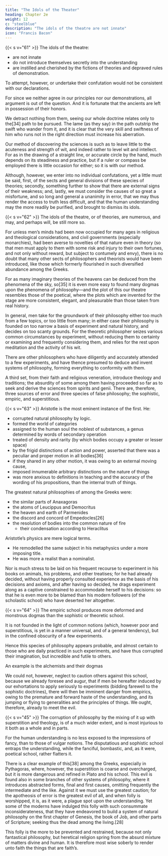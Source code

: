 ```yaml
---
title: "The Idols of the Theater"
heading: Chapter 2e
weight: 12
c: "steelblue"
description: "The idols of the theatre are not innate"
icon: "Francis Bacon"
---
```



{{< s v="61" >}} The idols of the theatre:
- are not innate
- do not introduce themselves secretly into the understanding
- are instilled and cherished by the fictions of theories and depraved rules of demonstration. 

To attempt, however, or undertake their confutation would not be consistent with our declarations. 

For since we neither agree in our principles nor our demonstrations, all argument is out of the question. And it is fortunate that the ancients are left in possession of their honors. 

We detract nothing from them, seeing our whole doctrine relates only to the[34] path to be pursued. The lame (as they say) in the path outstrip the swift who wander from it, and it is clear that the very skill and swiftness of him who runs not in the right direction must increase his aberration.

Our method of discovering the sciences is such as to leave little to the acuteness and strength of wit, and indeed rather to level wit and intellect. For as in the drawing of a straight line, or accurate circle by the hand, much depends on its steadiness and practice, but if a ruler or compass be employed there is little occasion for either; so it is with our method. 

Although, however, we enter into no individual confutations, yet a little must be said, first, of the sects and general divisions of these species of theories; secondly, something further to show that there are external signs of their weakness; and, lastly, we must consider the causes of so great a misfortune, and so long and general a unanimity in error, that we may thus render the access to truth less difficult, and that the human understanding may the more readily be purified, and brought to dismiss its idols.


{{< s v="62" >}} The idols of the theatre, or of theories, are numerous, and may, and perhaps will, be still more so.

For unless men’s minds had been now occupied for many ages in religious and theological considerations, and civil governments (especially monarchies), had been averse to novelties of that nature even in theory (so that men must apply to them with some risk and injury to their own fortunes, and not only without reward, but subject to contumely and envy), there is no doubt that many other sects of philosophers and theorists would have been introduced, like those which formerly flourished in such diversified abundance among the Greeks. 

For as many imaginary theories of the heavens can be deduced from the phenomena of the sky, so[35] it is even more easy to found many dogmas upon the phenomena of philosophy—and the plot of this our theatre resembles those of the poetical, where the plots which are invented for the stage are more consistent, elegant, and pleasurable than those taken from real history.

In general, men take for the groundwork of their philosophy either too much from a few topics, or too little from many; in either case their philosophy is founded on too narrow a basis of experiment and natural history, and decides on too scanty grounds. For the theoretic philosopher seizes various common circumstances by experiment, without reducing them to certainty or examining and frequently considering them, and relies for the rest upon meditation and the activity of his wit.

There are other philosophers who have diligently and accurately attended to a few experiments, and have thence presumed to deduce and invent systems of philosophy, forming everything to conformity with them.

A third set, from their faith and religious veneration, introduce theology and traditions; the absurdity of some among them having proceeded so far as to seek and derive the sciences from spirits and genii. There are, therefore, three sources of error and three species of false philosophy; the sophistic, empiric, and superstitious.


{{< s v="63" >}} Aristotle is the most eminent instance of the first. He:
- corrupted natural philosophy by logic.
- formed the world of categories
- assigned to the human soul the noblest of substances, a genus determined by words of secondary operation
- treated of density and rarity (by which bodies occupy a greater or lesser space)
- by the frigid distinctions of action and power, asserted that there was a peculiar and proper motion in all bodies[36]
- if they shared in any other motion, it was owing to an external moving cause, 
- imposed innumerable arbitrary distinctions on the nature of things
- was more anxious to definitions in teaching and the accuracy of the wording of his propositions, than the internal truth of things.

The greatest natural philosophies of <!-- And this is best shown by a comparison of his philosophy with the others of greatest repute among --> among the Greeks were:

- the similar parts of Anaxagoras
- the atoms of Leucippus and Democritus
- the heaven and earth of Parmenides
- the discord and concord of Empedocles[26]
- the resolution of bodies into the common nature of fire
  - their condensation according to Heraclitus

<!-- exhibit some sprinkling of natural philosophy, the nature of things, and experiment. -->

Aristotle’s physics are mere logical terms.
- He remodelled the same subject in his metaphysics under a more imposing title. 
- He was more a realist than a nominalist. 

Nor is much stress to be laid on his frequent recourse to experiment in his books on animals, his problems, and other treatises; for he had already decided, without having properly consulted experience as the basis of his decisions and axioms, and after having so decided, he drags experiment along as a captive constrained to accommodate herself to his decisions: so that he is even more to be blamed than his modern followers (of the scholastic school) who have deserted her altogether.


{{< s v="64" >}} The empiric school produces more deformed and monstrous dogmas than the sophistic or theoretic school.

It is not founded in the light of common notions (which, however poor and superstitious, is yet in a manner universal, and of a general tendency), but in the confined obscurity of a few experiments. 

Hence this species of philosophy appears probable, and almost certain to those who are daily practiced in such experiments, and have thus corrupted their imagination, but incredible and futile to others. 

An example is the alchemists and their dogmas<!-- ; it would be difficult to find another in this age, unless perhaps in the philosophy of Gilbert.[27] --> 

We could not, however, neglect to caution others against this school, because we already foresee and augur, that if men be hereafter induced by our exhortations to apply seriously to experiments (bidding farewell to the sophistic doctrines), there will then be imminent danger from empirics, owing to the premature and forward haste of the understanding, and its jumping or flying to generalities and the principles of things. We ought, therefore, already to meet the evil.


{{< s v="45" >}} The corruption of philosophy by the mixing of it up with superstition and theology, is of a much wider extent, and is most injurious to it both as a whole and in parts. 

For the human understanding is no less exposed to the impressions of fancy, than to those of vulgar notions. The disputatious and sophistic school entraps the understanding, while the fanciful, bombastic, and, as it were, poetical school, rather flatters it.

There is a clear example of this[38] among the Greeks, especially in Pythagoras, where, however, the superstition is coarse and overcharged, but it is more dangerous and refined in Plato and his school. This evil is found also in some branches of other systems of philosophy, where it introduces abstracted forms, final and first causes, omitting frequently the intermediate and the like. Against it we must use the greatest caution; for the apotheosis of error is the greatest evil of all, and when folly is worshipped, it is, as it were, a plague spot upon the understanding. Yet some of the moderns have indulged this folly with such consummate inconsiderateness, that they have endeavored to build a system of natural philosophy on the first chapter of Genesis, the book of Job, and other parts of Scripture; seeking thus the dead among the living.[28] 

This folly is the more to be prevented and restrained, because not only fantastical philosophy, but heretical religion spring from the absurd mixture of matters divine and human. It is therefore most wise soberly to render unto faith the things that are faith’s.

